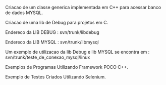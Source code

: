 Criacao de um classe generica implementada em C++ para acessar banco de dados MYSQL.

Criacao de uma lib de Debug para projetos em C.

Endereco da LIB DEBUG : svn/trunk/libdebug

Endereco da LIB MYSQL : svn/trunk/libmysql

Um exemplo de utilizacao da lib Debug  e lib MYSQL  se encontra em :  svn/trunk/teste\_de\_conexao\_mysql/linux

Exemplos de Programas Utilizando Framework POCO C++.

Exemplo de Testes Criados Utilizando Selenium.